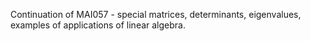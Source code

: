 Continuation of MAI057 - special matrices, determinants, eigenvalues, examples of applications of linear algebra.

